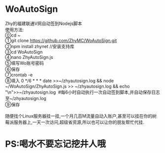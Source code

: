 # WoAutoSign
Zhy的福建联通V网自动签到Nodejs脚本
<br/>
使用方法:<br/>
⓪cd ~<br/>
①git clone https://github.com/ZhyMC/WoAutoSign.git<br/>
②npm install zhynet //安装支持库<br/>
③cd WoAutoSign<br/>
④nano ZhyAutoSign.js<br/>
⑤填写Wo账号密码<br/>
⑥保存<br/>
⑦crontab -e<br/>
⑧填入 0 *&#x2F;6 * * * date >>~/zhyautosign.log && node ~/WoAutoSign/ZhyAutoSign.js >> ~/zhyautosign.log &&  echo "\n">>~/zhyautosign.log
  #每6小时自动执行一次自动签到脚本,并自动保存日志至~/zhyautosign.log<br/>
⑨保存<br/>
<br/>
随便找个Linux服务器挂一挂,一个月几百M流量自动入账户,甚至可以挂在你的树莓派服务器上,一天一次访问,超级省资源,所以也可以让你的朋友帮忙代挂.
<br/>
# PS:喝水不要忘记挖井人哦
